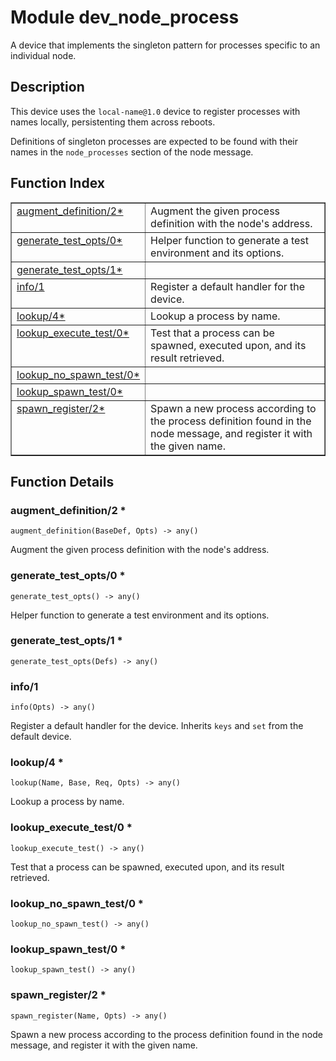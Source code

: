 

# Module dev_node_process #

A device that implements the singleton pattern for processes specific
to an individual node.

<a name="description"></a>

## Description ##

This device uses the `local-name@1.0` device to
register processes with names locally, persistenting them across reboots.

Definitions of singleton processes are expected to be found with their
names in the `node_processes` section of the node message.<a name="index"></a>

## Function Index ##


<table width="100%" border="1" cellspacing="0" cellpadding="2" summary="function index"><tr><td valign="top"><a href="#augment_definition-2">augment_definition/2*</a></td><td>Augment the given process definition with the node's address.</td></tr><tr><td valign="top"><a href="#generate_test_opts-0">generate_test_opts/0*</a></td><td>Helper function to generate a test environment and its options.</td></tr><tr><td valign="top"><a href="#generate_test_opts-1">generate_test_opts/1*</a></td><td></td></tr><tr><td valign="top"><a href="#info-1">info/1</a></td><td>Register a default handler for the device.</td></tr><tr><td valign="top"><a href="#lookup-4">lookup/4*</a></td><td>Lookup a process by name.</td></tr><tr><td valign="top"><a href="#lookup_execute_test-0">lookup_execute_test/0*</a></td><td>Test that a process can be spawned, executed upon, and its result retrieved.</td></tr><tr><td valign="top"><a href="#lookup_no_spawn_test-0">lookup_no_spawn_test/0*</a></td><td></td></tr><tr><td valign="top"><a href="#lookup_spawn_test-0">lookup_spawn_test/0*</a></td><td></td></tr><tr><td valign="top"><a href="#spawn_register-2">spawn_register/2*</a></td><td>Spawn a new process according to the process definition found in the
node message, and register it with the given name.</td></tr></table>


<a name="functions"></a>

## Function Details ##

<a name="augment_definition-2"></a>

### augment_definition/2 * ###

`augment_definition(BaseDef, Opts) -> any()`

Augment the given process definition with the node's address.

<a name="generate_test_opts-0"></a>

### generate_test_opts/0 * ###

`generate_test_opts() -> any()`

Helper function to generate a test environment and its options.

<a name="generate_test_opts-1"></a>

### generate_test_opts/1 * ###

`generate_test_opts(Defs) -> any()`

<a name="info-1"></a>

### info/1 ###

`info(Opts) -> any()`

Register a default handler for the device. Inherits `keys` and `set`
from the default device.

<a name="lookup-4"></a>

### lookup/4 * ###

`lookup(Name, Base, Req, Opts) -> any()`

Lookup a process by name.

<a name="lookup_execute_test-0"></a>

### lookup_execute_test/0 * ###

`lookup_execute_test() -> any()`

Test that a process can be spawned, executed upon, and its result retrieved.

<a name="lookup_no_spawn_test-0"></a>

### lookup_no_spawn_test/0 * ###

`lookup_no_spawn_test() -> any()`

<a name="lookup_spawn_test-0"></a>

### lookup_spawn_test/0 * ###

`lookup_spawn_test() -> any()`

<a name="spawn_register-2"></a>

### spawn_register/2 * ###

`spawn_register(Name, Opts) -> any()`

Spawn a new process according to the process definition found in the
node message, and register it with the given name.

